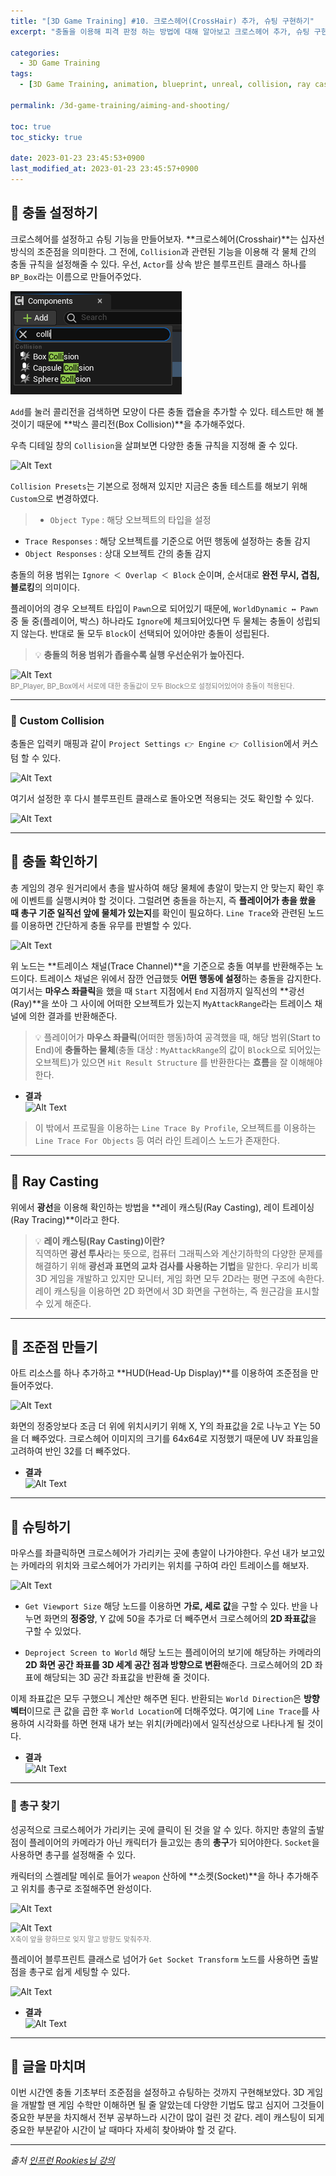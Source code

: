 ```yaml
---
title: "[3D Game Training] #10. 크로스헤어(CrossHair) 추가, 슈팅 구현하기"
excerpt: "충돌을 이용해 피격 판정 하는 방법에 대해 알아보고 크로스헤어 추가, 슈팅 구현해보기"

categories:
  - 3D Game Training
tags:
  - [3D Game Training, animation, blueprint, unreal, collision, ray casting, shooting, aiming]

permalink: /3d-game-training/aiming-and-shooting/

toc: true
toc_sticky: true

date: 2023-01-23 23:45:53+0900
last_modified_at: 2023-01-23 23:45:57+0900
---
```


## 👻 충돌 설정하기
크로스헤어를 설정하고 슈팅 기능을 만들어보자. **크로스헤어(Crosshair)**는 십자선 방식의 조준점을 의미한다. 그 전에, ``` Collision ```과 관련된 기능을 이용해 각 물체 간의 충돌 규칙을 설정해줄 수 있다. 우선, ``` Actor ```를 상속 받은 블루프린트 클래스 하나를 ``` BP_Box ```라는 이름으로 만들어주었다.

![Alt Text](/assets/images/posts_img/projects/3d-game-training/aiming-and-shooting/add-collision.PNG)   

``` Add ```를 눌러 콜리전을 검색하면 모양이 다른 충돌 캡슐을 추가할 수 있다. 테스트만 해 볼 것이기 때문에 **박스 콜리전(Box Collision)**을 추가해주었다.

우측 디테일 창의 ``` Collision ```을 살펴보면 다양한 충돌 규칙을 지정해 줄 수 있다.

![Alt Text](/assets/images/posts_img/projects/3d-game-training/aiming-and-shooting/collision-presets.PNG)   

``` Collision Presets ```는 기본으로 정해져 있지만 지금은 충돌 테스트를 해보기 위해 ``` Custom ```으로 변경하였다.

> - ``` Object Type ``` : 해당 오브젝트의 타입을 설정
- ``` Trace Responses ``` : 해당 오브젝트를 기준으로 어떤 행동에 설정하는 충돌 감지
- ``` Object Responses ``` : 상대 오브젝트 간의 충돌 감지

충돌의 허용 범위는 ``` Ignore ＜ Overlap ＜ Block ``` 순이며, 순서대로 **완전 무시, 겹침, 블로킹**의 의미이다.

플레이어의 경우 오브젝트 타입이 ``` Pawn ```으로 되어있기 때문에, ``` WorldDynamic ↔ Pawn ``` 중 둘 중(플레이어, 박스) 하나라도 ``` Ignore ```에 체크되어있다면 두 물체는 충돌이 성립되지 않는다. 반대로 둘 모두 ``` Block ```이 선택되어 있어야만 충돌이 성립된다.

> 💡 **충돌의 허용 범위가 좁을수록 실행 우선순위가 높아진다.**

![Alt Text](/assets/images/posts_img/projects/3d-game-training/aiming-and-shooting/collision-result.gif)   
<span style="font-size: 0.7rem; color: gray;">BP_Player, BP_Box에서 서로에 대한 충돌값이 모두 Block으로 설정되어있어야 충돌이 적용된다.</span>

***

### 🌱 Custom Collision
충돌은 입력키 매핑과 같이 ``` Project Settings 👉 Engine 👉 Collision ```에서 커스텀 할 수 있다.

![Alt Text](/assets/images/posts_img/projects/3d-game-training/aiming-and-shooting/engine-collision.PNG)   

여기서 설정한 후 다시 블루프린트 클래스로 돌아오면 적용되는 것도 확인할 수 있다.

![Alt Text](/assets/images/posts_img/projects/3d-game-training/aiming-and-shooting/engine-collision2.PNG)   

***

## 👻 충돌 확인하기
총 게임의 경우 원거리에서 총을 발사하여 해당 물체에 총알이 맞는지 안 맞는지 확인 후에 이벤트를 실행시켜야 할 것이다. 그럴려면 충돌을 하는지, 즉 **플레이어가 총을 쐈을 때 총구 기준 일직선 앞에 물체가 있는지**를 확인이 필요하다. ``` Line Trace ```와 관련된 노드를 이용하면 간단하게 충돌 유무를 판별할 수 있다.

![Alt Text](/assets/images/posts_img/projects/3d-game-training/aiming-and-shooting/line-trace-by-channel.PNG)   

위 노드는 **트레이스 채널(Trace Channel)**을 기준으로 충돌 여부를 반환해주는 노드이다. 트레이스 채널은 위에서 잠깐 언급했듯 **어떤 행동에 설정**하는 충돌을 감지한다. 여기서는 **마우스 좌클릭**을 했을 때 ``` Start ``` 지점에서 ``` End ``` 지점까지 일직선의 **광선(Ray)**을 쏘아 그 사이에 어떠한 오브젝트가 있는지 ``` MyAttackRange ```라는 트레이스 채널에 의한 결과를 반환해준다.

> 💡 플레이어가 **마우스 좌클릭**(어떠한 행동)하여 공격했을 때, 해당 범위(Start to End)에 **충돌하는 물체**(충돌 대상 : ``` MyAttackRange ```의 값이 ``` Block ```으로 되어있는 오브젝트)가 있으면 ``` Hit Result Structure ``` 를 반환한다는 **흐름**을 잘 이해해야 한다.

- **결과**   
![Alt Text](/assets/images/posts_img/projects/3d-game-training/aiming-and-shooting/line-trace-result.gif)   

> 이 밖에서 프로필을 이용하는 ``` Line Trace By Profile ```, 오브젝트를 이용하는 ``` Line Trace For Objects ``` 등 여러 라인 트레이스 노드가 존재한다.

***

## 👻 Ray Casting
위에서 **광선**을 이용해 확인하는 방법을 **레이 캐스팅(Ray Casting), 레이 트레이싱(Ray Tracing)**이라고 한다.

> 💡 **레이 캐스팅(Ray Casting)이란?**   
직역하면 **광선 투사**라는 뜻으로, 컴퓨터 그래픽스와 계산기하학의 다양한 문제를 해결하기 위해 **광선과 표면의 교차 검사를 사용하는 기법**을 말한다. 우리가 비록 3D 게임을 개발하고 있지만 모니터, 게임 화면 모두 2D라는 평면 구조에 속한다. 레이 캐스팅을 이용하면 2D 화면에서 3D 화면을 구현하는, 즉 원근감을 표시할 수 있게 해준다.

***

## 👻 조준점 만들기
아트 리소스를 하나 추가하고 **HUD(Head-Up Display)**를 이용하여 조준점을 만들어주었다.

![Alt Text](/assets/images/posts_img/projects/3d-game-training/aiming-and-shooting/draw-texture.PNG)   

화면의 정중앙보다 조금 더 위에 위치시키기 위해 X, Y의 좌표값을 2로 나누고 Y는 50을 더 빼주었다. 크로스헤어 이미지의 크기를 64x64로 지정했기 때문에 UV 좌표임을 고려하여 반인 32를 더 빼주었다.

- **결과**   
![Alt Text](/assets/images/posts_img/projects/3d-game-training/aiming-and-shooting/crosshair.PNG)   

***

## 👻 슈팅하기
마우스를 좌클릭하면 크로스헤어가 가리키는 곳에 총알이 나가야한다. 우선 내가 보고있는 카메라의 위치와 크로스헤어가 가리키는 위치를 구하여 라인 트레이스를 해보자.

![Alt Text](/assets/images/posts_img/projects/3d-game-training/aiming-and-shooting/camera-to-aim.PNG)   

- ``` Get Viewport Size ```
해당 노드를 이용하면 **가로, 세로 값**을 구할 수 있다. 반을 나누면 화면의 **정중앙**, Y 값에 50을 추가로 더 빼주면서 크로스헤어의 **2D 좌표값**을 구할 수 있었다.

- ``` Deproject Screen to World ```
해당 노드는 플레이어의 보기에 해당하는 카메라의 **2D 화면 공간 좌표를 3D 세계 공간 점과 방향으로 변환**해준다. 크로스헤어의 2D 좌표에 해당되는 3D 공간 좌표값을 반환해 줄 것이다.

이제 좌표값은 모두 구했으니 계산만 해주면 된다. 반환되는 ``` World Direction ```은 **방향 벡터**이므로 큰 값을 곱한 후 ``` World Location ```에 더해주었다. 여기에 ``` Line Trace ```를 사용하여 시각화를 하면 현재 내가 보는 위치(카메라)에서 일직선상으로 나타나게 될 것이다.

- **결과**   
![Alt Text](/assets/images/posts_img/projects/3d-game-training/aiming-and-shooting/crosshair-result.gif)   

***

### 🌱 총구 찾기
성공적으로 크로스헤어가 가리키는 곳에 클릭이 된 것을 알 수 있다. 하지만 총알의 출발점이 플레이어의 카메라가 아닌 캐릭터가 들고있는 총의 **총구**가 되어야한다. ``` Socket ```을 사용하면 총구를 설정해줄 수 있다.

캐릭터의 스켈레탈 메쉬로 들어가 ``` weapon ``` 산하에 **소켓(Socket)**을 하나 추가해주고 위치를 총구로 조절해주면 완성이다.

![Alt Text](/assets/images/posts_img/projects/3d-game-training/aiming-and-shooting/add-socket.PNG)   

![Alt Text](/assets/images/posts_img/projects/3d-game-training/aiming-and-shooting/set-weapon-socket.PNG)   
<span style="font-size: 0.7rem; color: gray;">X축이 앞을 향하므로 잊지 말고 방향도 맞춰주자.</span>

플레이어 블루프린트 클래스로 넘어가 ``` Get Socket Transform ``` 노드를 사용하면 출발점을 총구로 쉽게 세팅할 수 있다.

![Alt Text](/assets/images/posts_img/projects/3d-game-training/aiming-and-shooting/get-socket-transform.PNG)   

- **결과**   
![Alt Text](/assets/images/posts_img/projects/3d-game-training/aiming-and-shooting/socket-result.gif)   

***

## 👻 글을 마치며
이번 시간엔 충돌 기초부터 조준점을 설정하고 슈팅하는 것까지 구현해보았다. 3D 게임을 개발할 땐 게임 수학만 이해하면 될 줄 알았는데 다양한 기법도 많고 심지어 그것들이 중요한 부분을 차지해서 전부 공부하느라 시간이 많이 걸린 것 같다. 레이 캐스팅이 되게 중요한 부분같아 시간이 날 때마다 자세히 찾아봐야 할 것 같다.

***

_출처_
_[인프런 Rookies님 강의](https://inf.run/AXLS)_